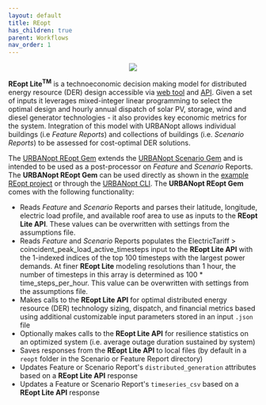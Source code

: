 ```yaml
---
layout: default
title: REopt
has_children: true
parent: Workflows
nav_order: 1
---
```


<div style="text-align:center"><img src="../doc_files/reopt-lite-logo.png" /></div>

**REopt Lite<sup>TM</sup>** is a technoeconomic decision making model for distributed energy resource (DER) design accessible via [web tool](https://reopt.nrel.gov/tool) and [API](https://developer.nrel.gov/docs/energy-optimization/reopt-v1/). Given a set of inputs it leverages mixed-integer linear programming to select the optimal design and hourly annual dispatch of solar PV, storage, wind and diesel generator technologies - it also provides key economic metrics for the system. Integration of this model with URBANopt allows individual buildings (i.e _Feature Reports_) and collections of buildings (i.e. _Scenario Reports_) to be assessed for cost-optimal DER solutions. 

The [URBANopt REopt Gem](https://github.com/urbanopt/urbanopt-reopt-gem) extends the [URBANopt Scenario Gem](https://github.com/urbanopt/urbanopt-scenario-gem) and is intended to be used as a post-processor on _Feature_ and _Scenario_ Reports. The **URBANopt REopt Gem** can be used directly as shown in the [example REopt project](https://github.com/urbanopt/urbanopt-example-reopt-project) or through the [URBANopt CLI](https://github.com/urbanopt/urbanopt-cli). The **URBANopt REopt Gem**  comes with the following functionality:

- Reads _Feature_ and _Scenario_ Reports and parses their latitude, longitude, electric load profile, and available roof area to use as inputs to the **REopt Lite API**. These values can be overwritten with settings from the assumptions file.
- Reads _Feature_ and _Scenario_ Reports populates the ElectricTariff > coincident_peak_load_active_timesteps input to the **REopt Lite API** with the 1-indexed indices of the top 100 timesteps with the largest power demands. At finer **REopt Lite** modeling resolutions than 1 hour, the number of timesteps in this array is determined as 100 * time_steps_per_hour. This value can be overwritten with settings from the assumptions file.
- Makes calls to the **REopt Lite API** for optimal distributed energy resource (DER) technology sizing, dispatch, and financial metrics based using additional customizable input parameters stored in an input `.json` file
- Optionally makes calls to the **REopt Lite API** for resilience statistics on an optimized system (i.e. average outage duration sustained by system)
- Saves responses from the **REopt Lite API** to local files (by default in a `reopt` folder in the Scenario or Feature Report directory)
- Updates Feature or Scenario Report's `distributed_generation` attributes based on a **REopt Lite API** response
- Updates a Feature or Scenario Report's `timeseries_csv` based on a **REopt Lite API** response
